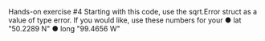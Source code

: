 Hands-on exercise #4
Starting with this code, use the sqrt.Error struct as a value of type error. If you would like, use
these numbers for your
● lat "50.2289 N"
● long "99.4656 W"